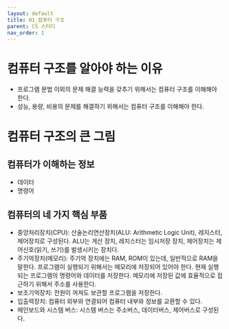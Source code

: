 ```yaml
---
layout: default
title: 01_컴퓨터 구조
parent: CS 스터디
nav_order: 1
---
```


# 컴퓨터 구조를 알아야 하는 이유

- 프로그램 문법 이외의 문제 해결 능력을 갖추기 위해서는 컴퓨터 구조를 이해해야 한다.
- 성능, 용량, 비용의 문제를 해결하기 위해서는 컴퓨터 구조를 이해해야 한다.

# 컴퓨터 구조의 큰 그림

## 컴퓨터가 이해하는 정보

- 데이터
- 명령어

## 컴퓨터의 네 가지 핵심 부품

- 중앙처리장치(CPU): 산술논리연산장치(ALU: Arithmetic Logic Unit), 레지스터, 제어장치로 구성된다. ALU는 게산 장치, 레지스터는 임시저장 장치, 제어장치는 제어신호(읽기, 쓰기)를 발생시키는 장치다.
- 주기억장치(메모리): 주기억 장치에는 RAM, ROM이 있는데, 일반적으로 RAM을 말한다. 프로그램이 실행되기 위해서는 메모리에 저장되어 있어야 한다. 현재 실행되는 프로그램의 명령어와 데이터를 저장한다. 메모리에 저장된 값에 효율적으로 접근하기 위해서 주소를 사용한다.
- 보조기억장치: 전원이 꺼져도 보관할 프로그램을 저장한다.
- 입출력장치: 컴퓨터 외부와 연결되어 컴퓨터 내부와 정보를 교환할 수 있다.
- 메인보드와 시스템 버스: 시스템 버스는 주소버스, 데이터버스, 제어버스로 구성된다.
